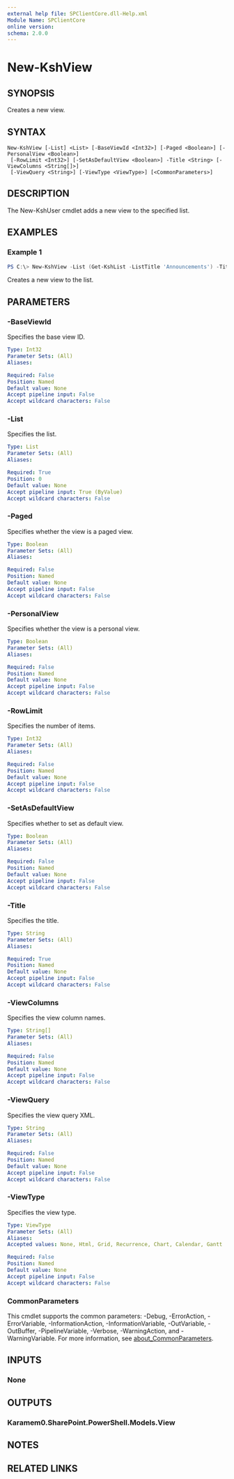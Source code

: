 ```yaml
---
external help file: SPClientCore.dll-Help.xml
Module Name: SPClientCore
online version:
schema: 2.0.0
---
```


# New-KshView

## SYNOPSIS
Creates a new view.

## SYNTAX

```
New-KshView [-List] <List> [-BaseViewId <Int32>] [-Paged <Boolean>] [-PersonalView <Boolean>]
 [-RowLimit <Int32>] [-SetAsDefaultView <Boolean>] -Title <String> [-ViewColumns <String[]>]
 [-ViewQuery <String>] [-ViewType <ViewType>] [<CommonParameters>]
```

## DESCRIPTION
The New-KshUser cmdlet adds a new view to the specified list.

## EXAMPLES

### Example 1
```powershell
PS C:\> New-KshView -List (Get-KshList -ListTitle 'Announcements') -Title 'My Items' -ViewColumns @('Id', 'Title')
```

Creates a new view to the list.

## PARAMETERS

### -BaseViewId
Specifies the base view ID.

```yaml
Type: Int32
Parameter Sets: (All)
Aliases:

Required: False
Position: Named
Default value: None
Accept pipeline input: False
Accept wildcard characters: False
```

### -List
Specifies the list.

```yaml
Type: List
Parameter Sets: (All)
Aliases:

Required: True
Position: 0
Default value: None
Accept pipeline input: True (ByValue)
Accept wildcard characters: False
```

### -Paged
Specifies whether the view is a paged view.

```yaml
Type: Boolean
Parameter Sets: (All)
Aliases:

Required: False
Position: Named
Default value: None
Accept pipeline input: False
Accept wildcard characters: False
```

### -PersonalView
Specifies whether the view is a personal view.

```yaml
Type: Boolean
Parameter Sets: (All)
Aliases:

Required: False
Position: Named
Default value: None
Accept pipeline input: False
Accept wildcard characters: False
```

### -RowLimit
Specifies the number of items.

```yaml
Type: Int32
Parameter Sets: (All)
Aliases:

Required: False
Position: Named
Default value: None
Accept pipeline input: False
Accept wildcard characters: False
```

### -SetAsDefaultView
Specifies whether to set as default view.

```yaml
Type: Boolean
Parameter Sets: (All)
Aliases:

Required: False
Position: Named
Default value: None
Accept pipeline input: False
Accept wildcard characters: False
```

### -Title
Specifies the title.

```yaml
Type: String
Parameter Sets: (All)
Aliases:

Required: True
Position: Named
Default value: None
Accept pipeline input: False
Accept wildcard characters: False
```

### -ViewColumns
Specifies the view column names.

```yaml
Type: String[]
Parameter Sets: (All)
Aliases:

Required: False
Position: Named
Default value: None
Accept pipeline input: False
Accept wildcard characters: False
```

### -ViewQuery
Specifies the view query XML.

```yaml
Type: String
Parameter Sets: (All)
Aliases:

Required: False
Position: Named
Default value: None
Accept pipeline input: False
Accept wildcard characters: False
```

### -ViewType
Specifies the view type.

```yaml
Type: ViewType
Parameter Sets: (All)
Aliases:
Accepted values: None, Html, Grid, Recurrence, Chart, Calendar, Gantt

Required: False
Position: Named
Default value: None
Accept pipeline input: False
Accept wildcard characters: False
```

### CommonParameters
This cmdlet supports the common parameters: -Debug, -ErrorAction, -ErrorVariable, -InformationAction, -InformationVariable, -OutVariable, -OutBuffer, -PipelineVariable, -Verbose, -WarningAction, and -WarningVariable. For more information, see [about_CommonParameters](http://go.microsoft.com/fwlink/?LinkID=113216).

## INPUTS

### None

## OUTPUTS

### Karamem0.SharePoint.PowerShell.Models.View

## NOTES

## RELATED LINKS
